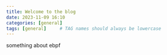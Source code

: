 ```yaml
---
title: Welcome to the blog
date: 2023-11-09 16:10
categories: [general]
tags: [general]     # TAG names should always be lowercase
---
```


something about ebpf
